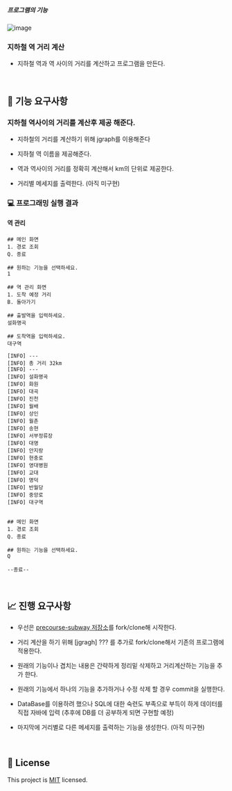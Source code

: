 ##### 프로그램의 기능 

![image](https://user-images.githubusercontent.com/102271645/170036815-cfc3d8da-a3c8-4b88-a812-94f3328eec99.png)

### 지하철 역 거리 계산
- 지하철 역과 역 사이의 거리를 계산하고  프로그램을 만든다.
<br>

## 🚀 기능 요구사항

### 지하철 역사이의 거리를 계산후 제공 해준다.
+ 지하철의 거리를 계산하기 위해 jgraph를 이용해준다
- 지하철 역 이름을 제공해준다.
+ 역과 역사이의 거리를 정확히 계산해서 km의 단위로 제공한다.
- 거리별 메세지를 출력한다. (아직 미구현)





### 💻 프로그래밍 실행 결과 
#### 역 관리
```
## 메인 화면
1. 경로 조회
Q. 종료

## 원하는 기능을 선택하세요.
1

## 역 관리 화면
1. 도착 예정 거리
B. 돌아가기

## 출발역을 입력하세요.
설화명곡

## 도착역을 입력하세요.
대구역

[INFO] ---
[INFO] 총 거리 32km
[INFO] ---
[INFO] 설화명곡
[INFO] 화원
[INFO] 대곡 
[INFO] 진천
[INFO] 월배
[INFO] 상인
[INFO] 월촌
[INFO] 송현
[INFO] 서부정류장
[INFO] 대명
[INFO] 안지랑
[INFO] 현충로
[INFO] 영대병원
[INFO] 교대
[INFO] 명덕
[INFO] 반월당
[INFO] 중앙로
[INFO] 대구역


## 메인 화면
1. 경로 조회
Q. 종료

## 원하는 기능을 선택하세요.
Q

--종료--

```

<br>

## 📈 진행 요구사항
- 우선은 [precourse-subway 저장소](https://github.com/yangdongjue5510/precourse-subway)를 fork/clone해 시작한다.
+ 거리 계산을 하기 위해 [jgragh] ??? 를 추가로 fork/clone해서 기존의 프로그램에 적용한다.
- 원래의 기능이나 겹치는 내용은 간략하게 정리밑 삭제하고 거리계산하는 기능을 추가 한다.
+ 원래의 기능에서 하나의 기능을 추가하거나 수정 삭제 할 경우 commit을 실행한다. 
- DataBase를 이용하려 했으나 SQL에 대한 숙련도 부족으로 부득이 하게 데이터를 직접 자바에 입력 (추후에 DB를 더 공부하게 되면 구현할 예정)
+ 마지막에 거리별로 다른 메세지를 출력하는 기능을 생성한다. (아직 미구현)

<br>

## 📝 License

This project is [MIT](https://github.com/yangdongjue5510/precourse-subway/README.md) licensed.
